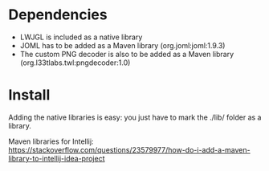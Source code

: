 # Dependencies
* LWJGL is included as a native library 
* JOML has to be added as a Maven library (org.joml:joml:1.9.3)
* The custom PNG decoder is also to be added as a Maven library (org.l33tlabs.twl:pngdecoder:1.0)

# Install
Adding the native libraries is easy: you just have to mark the ./lib/ folder as a library.

Maven libraries for Intellij:
https://stackoverflow.com/questions/23579977/how-do-i-add-a-maven-library-to-intellij-idea-project